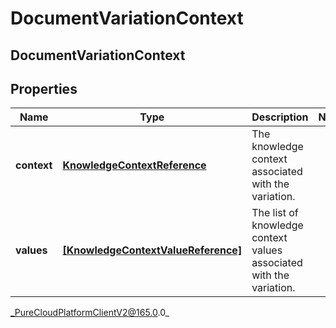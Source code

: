 # DocumentVariationContext

## DocumentVariationContext

## Properties

|Name | Type | Description | Notes|
|------------ | ------------- | ------------- | -------------|
| **context** | [**KnowledgeContextReference**](KnowledgeContextReference) | The knowledge context associated with the variation. | |
| **values** | [**[KnowledgeContextValueReference]**]([KnowledgeContextValueReference]) | The list of knowledge context values associated with the variation. | |



_PureCloudPlatformClientV2@165.0.0_
